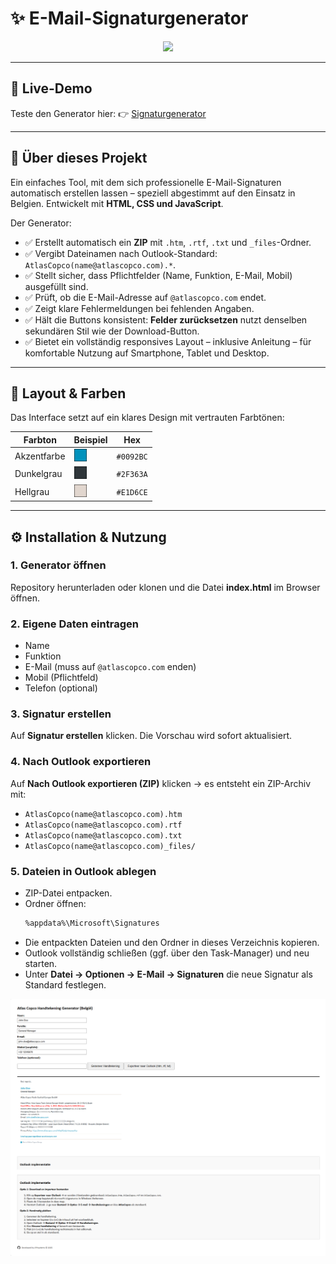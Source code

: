 # ✨ E-Mail-Signaturgenerator

<p align="center">
  <img src="https://img.shields.io/badge/status-stable-2F363A?style=for-the-badge" />
</p>

---

## 🚀 Live-Demo
Teste den Generator hier:
👉 [Signaturgenerator](https://jphermans.github.io/acsignatureDE/)

---

## 📌 Über dieses Projekt
Ein einfaches Tool, mit dem sich professionelle E-Mail-Signaturen automatisch erstellen lassen – speziell abgestimmt auf den Einsatz in Belgien. Entwickelt mit **HTML, CSS und JavaScript**.

Der Generator:
- ✅ Erstellt automatisch ein **ZIP** mit `.htm`, `.rtf`, `.txt` und `_files`-Ordner.
- ✅ Vergibt Dateinamen nach Outlook-Standard: `AtlasCopco(name@atlascopco.com).*`.
- ✅ Stellt sicher, dass Pflichtfelder (Name, Funktion, E-Mail, Mobil) ausgefüllt sind.
- ✅ Prüft, ob die E-Mail-Adresse auf `@atlascopco.com` endet.
- ✅ Zeigt klare Fehlermeldungen bei fehlenden Angaben.
- ✅ Hält die Buttons konsistent: **Felder zurücksetzen** nutzt denselben sekundären Stil wie der Download-Button.
- ✅ Bietet ein vollständig responsives Layout – inklusive Anleitung – für komfortable Nutzung auf Smartphone, Tablet und Desktop.

---

## 🎨 Layout & Farben
Das Interface setzt auf ein klares Design mit vertrauten Farbtönen:

| Farbton | Beispiel | Hex |
| --- | --- | --- |
| Akzentfarbe | <img src="assets/colors/0092BC.svg" width="20"/> | `#0092BC` |
| Dunkelgrau | <img src="assets/colors/2F363A.svg" width="20"/> | `#2F363A` |
| Hellgrau  | <img src="assets/colors/E1D6CE.svg" width="20"/> | `#E1D6CE` |

---

## ⚙️ Installation & Nutzung

### 1. Generator öffnen
Repository herunterladen oder klonen und die Datei **index.html** im Browser öffnen.

### 2. Eigene Daten eintragen
- Name
- Funktion
- E-Mail (muss auf `@atlascopco.com` enden)
- Mobil (Pflichtfeld)
- Telefon (optional)

### 3. Signatur erstellen
Auf **Signatur erstellen** klicken. Die Vorschau wird sofort aktualisiert.

### 4. Nach Outlook exportieren
Auf **Nach Outlook exportieren (ZIP)** klicken → es entsteht ein ZIP-Archiv mit:
- `AtlasCopco(name@atlascopco.com).htm`
- `AtlasCopco(name@atlascopco.com).rtf`
- `AtlasCopco(name@atlascopco.com).txt`
- `AtlasCopco(name@atlascopco.com)_files/`

### 5. Dateien in Outlook ablegen
- ZIP-Datei entpacken.
- Ordner öffnen:
  ```bash
  %appdata%\Microsoft\Signatures
  ```
- Die entpackten Dateien und den Ordner in dieses Verzeichnis kopieren.
- Outlook vollständig schließen (ggf. über den Task-Manager) und neu starten.
- Unter **Datei → Optionen → E-Mail → Signaturen** die neue Signatur als Standard festlegen.

![Signaturvorschau](assets/generator.png)
